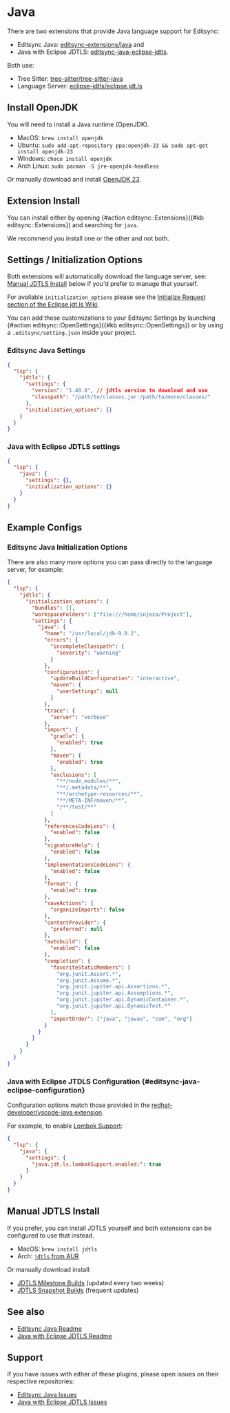 # Java

There are two extensions that provide Java language support for Editsync:

- Editsync Java: [editsync-extensions/java](https://github.com/editsync-extensions/java) and
- Java with Eclipse JDTLS: [editsync-java-eclipse-jdtls](https://github.com/ABckh/editsync-java-eclipse-jdtls).

Both use:

- Tree Sitter: [tree-sitter/tree-sitter-java](https://github.com/tree-sitter/tree-sitter-java)
- Language Server: [eclipse-jdtls/eclipse.jdt.ls](https://github.com/eclipse-jdtls/eclipse.jdt.ls)

## Install OpenJDK

You will need to install a Java runtime (OpenJDK).

- MacOS: `brew install openjdk`
- Ubuntu: `sudo add-apt-repository ppa:openjdk-23 && sudo apt-get install openjdk-23`
- Windows: `choco install openjdk`
- Arch Linux: `sudo pacman -S jre-openjdk-headless`

Or manually download and install [OpenJDK 23](https://jdk.java.net/23/).

## Extension Install

You can install either by opening {#action editsync::Extensions}({#kb editsync::Extensions}) and searching for `java`.

We recommend you install one or the other and not both.

## Settings / Initialization Options

Both extensions will automatically download the language server, see: [Manual JDTLS Install](#manual-jdts-install) below if you'd prefer to manage that yourself.

For available `initialization_options` please see the [Initialize Request section of the Eclipse.jdt.ls Wiki](https://github.com/eclipse-jdtls/eclipse.jdt.ls/wiki/Running-the-JAVA-LS-server-from-the-command-line#initialize-request).

You can add these customizations to your Editsync Settings by launching {#action editsync::OpenSettings}({#kb editsync::OpenSettings}) or by using a `.editsync/setting.json` inside your project.

### Editsync Java Settings

```json
{
  "lsp": {
    "jdtls": {
      "settings": {
        "version": "1.40.0", // jdtls version to download and use
        "classpath": "/path/to/classes.jar:/path/to/more/classes/"
      },
      "initialization_options": {}
    }
  }
}
```

### Java with Eclipse JDTLS settings

```json
{
  "lsp": {
    "java": {
      "settings": {},
      "initialization_options": {}
    }
  }
}
```

## Example Configs

### Editsync Java Initialization Options

There are also many more options you can pass directly to the language server, for example:

```json
{
  "lsp": {
    "jdtls": {
      "initialization_options": {
        "bundles": [],
        "workspaceFolders": ["file:///home/snjeza/Project"],
        "settings": {
          "java": {
            "home": "/usr/local/jdk-9.0.1",
            "errors": {
              "incompleteClasspath": {
                "severity": "warning"
              }
            },
            "configuration": {
              "updateBuildConfiguration": "interactive",
              "maven": {
                "userSettings": null
              }
            },
            "trace": {
              "server": "verbose"
            },
            "import": {
              "gradle": {
                "enabled": true
              },
              "maven": {
                "enabled": true
              },
              "exclusions": [
                "**/node_modules/**",
                "**/.metadata/**",
                "**/archetype-resources/**",
                "**/META-INF/maven/**",
                "/**/test/**"
              ]
            },
            "referencesCodeLens": {
              "enabled": false
            },
            "signatureHelp": {
              "enabled": false
            },
            "implementationsCodeLens": {
              "enabled": false
            },
            "format": {
              "enabled": true
            },
            "saveActions": {
              "organizeImports": false
            },
            "contentProvider": {
              "preferred": null
            },
            "autobuild": {
              "enabled": false
            },
            "completion": {
              "favoriteStaticMembers": [
                "org.junit.Assert.*",
                "org.junit.Assume.*",
                "org.junit.jupiter.api.Assertions.*",
                "org.junit.jupiter.api.Assumptions.*",
                "org.junit.jupiter.api.DynamicContainer.*",
                "org.junit.jupiter.api.DynamicTest.*"
              ],
              "importOrder": ["java", "javax", "com", "org"]
            }
          }
        }
      }
    }
  }
}
```

### Java with Eclipse JTDLS Configuration {#editsync-java-eclipse-configuration}

Configuration options match those provided in the [redhat-developer/vscode-java extension](https://github.com/redhat-developer/vscode-java#supported-vs-code-settings).

For example, to enable [Lombok Support](https://github.com/redhat-developer/vscode-java/wiki/Lombok-support):

```json
{
  "lsp": {
    "java": {
      "settings": {
        "java.jdt.ls.lombokSupport.enabled:": true
      }
    }
  }
}
```

## Manual JDTLS Install

If you prefer, you can install JDTLS yourself and both extensions can be configured to use that instead.

- MacOS: `brew install jdtls`
- Arch: [`jdtls` from AUR](https://aur.archlinux.org/packages/jdtls)

Or manually download install:

- [JDTLS Milestone Builds](http://download.eclipse.org/jdtls/milestones/) (updated every two weeks)
- [JDTLS Snapshot Builds](https://download.eclipse.org/jdtls/snapshots/) (frequent updates)

## See also

- [Editsync Java Readme](https://github.com/editsync-extensions/java)
- [Java with Eclipse JDTLS Readme](https://github.com/ABckh/editsync-java-eclipse-jdtls)

## Support

If you have issues with either of these plugins, please open issues on their respective repositories:

- [Editsync Java Issues](https://github.com/editsync-extensions/java/issues)
- [Java with Eclipse JDTLS Issues](https://github.com/ABckh/editsync-java-eclipse-jdtls/issues)
